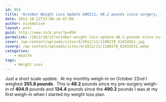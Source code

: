 ```yaml
---
id: 854
title: 'October Weight Loss Update &#8211; 48.2 pounds since surgery, 134.4 pounds total'
date: 2012-10-22T23:00:16-07:00
author: nickmoline
layout: post
guid: http://www.nick.pro/?p=854
permalink: /2012/10/22/october-weight-loss-update-48-2-pounds-since-surgery-134-4-pounds-total/
cover: /wp-content/uploads/sites/4/2012/11/1186278_63432651.jpg
coverp: /wp-content/uploads/sites/4/2012/11/1186278_63432651.webp
categories:
    - Health
tags:
    - Weight Loss
---
```

Just a short scale update.  At my monthly weigh-in on October 22nd I weighed **355.8 pounds**.  This is **48.2** pounds since my pre-surgery weigh-in of **404.0** pounds and **134.4** pounds since the **490.2** pounds I was at my first weigh-in when I started my weight loss plan.